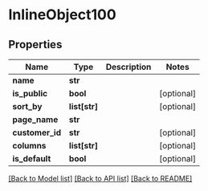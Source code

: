 # InlineObject100

## Properties
Name | Type | Description | Notes
------------ | ------------- | ------------- | -------------
**name** | **str** |  | 
**is_public** | **bool** |  | [optional] 
**sort_by** | **list[str]** |  | [optional] 
**page_name** | **str** |  | 
**customer_id** | **str** |  | [optional] 
**columns** | **list[str]** |  | [optional] 
**is_default** | **bool** |  | [optional] 

[[Back to Model list]](../README.md#documentation-for-models) [[Back to API list]](../README.md#documentation-for-api-endpoints) [[Back to README]](../README.md)


